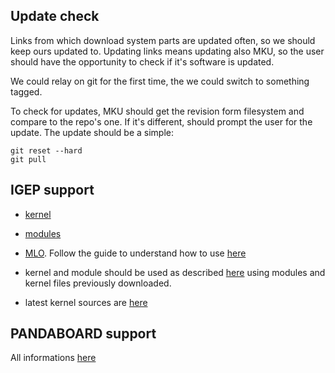 Update check
------------

Links from which download system parts are updated often, so we should keep ours updated to. Updating links means updating also MKU, so the user should have the opportunity to check if it's software is updated.

We could relay on git for the first time, the we could switch to something tagged.

To check for updates, MKU should get the revision form filesystem and compare to the repo's one. If it's different, should prompt the user for the update. The update should be a simple:

	git reset --hard
	git pull

IGEP support
------------

* [kernel](http://downloads.isee.biz/pub/releases/linux_kernel/v2.6.37-5/zImage-2.6.37-5.bin)

* [modules]( http://downloads.isee.biz/pub/releases/linux_kernel/v2.6.37-5/modules-2.6.37-5.tgz)

* [MLO](http://labs.isee.biz/images/7/79/Igep-x-loader-2.5.0-2.tar.bz2). Follow the guide to understand how to use [here](http://labs.isee.biz/index.php/How_to_boot_from_MicroSD_Card#X-Loader_.28MLO.29)

* kernel and module should be used as described [here](http://labs.isee.biz/index.php/How_to_boot_from_MicroSD_Card#Install_the_kernel_modules) using modules and kernel files previously downloaded.

* latest kernel sources are [here](http://downloads.isee.biz/pub/releases/linux_kernel/v2.6.37-5/linux-omap-2.6.37-5.tar.gz)

PANDABOARD support
------------------

All informations [here](http://www.omappedia.com/wiki/OMAP_Ubuntu_Core)
